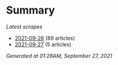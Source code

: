 # Summary
*Latest scrapes*
* [2021-09-26](https://github.com/nuuuwan/news_lk/blob/data/news_lk.2021-09-26.json) (89 articles)
* [2021-09-27](https://github.com/nuuuwan/news_lk/blob/data/news_lk.2021-09-27.json) (5 articles)

*Generated at 01:28AM, September 27, 2021*